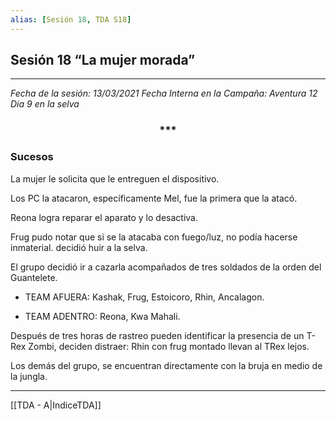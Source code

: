 ```yaml
---
alias: [Sesión 18, TDA S18]
---
```


## Sesión 18 “La mujer morada”

---

*Fecha de la sesión: 13/03/2021
Fecha Interna en la Campaña: Aventura 12 Dia 9 en la selva*

<div align='center'>
<h3> *** </h3>
</div>

### Sucesos  
La mujer le solicita que le entreguen el dispositivo.

Los PC la atacaron, específicamente Mel, fue la primera que la atacó.

Reona logra reparar el aparato y lo desactiva.

Frug pudo notar que si se la atacaba con fuego/luz, no podía hacerse inmaterial. decidió huir a la selva.

El grupo decidió ir a cazarla acompañados de tres soldados de la orden del Guantelete.

+ TEAM AFUERA: Kashak, Frug, Estoicoro, Rhin, Ancalagon.

+ TEAM ADENTRO: Reona, Kwa Mahali.

Después de tres horas de rastreo pueden identificar la presencia de un T-Rex Zombi, deciden distraer: Rhin con frug montado llevan al TRex lejos.

Los demás del grupo, se encuentran directamente con la bruja en medio de la jungla.


---
[[TDA - A|IndiceTDA]]
